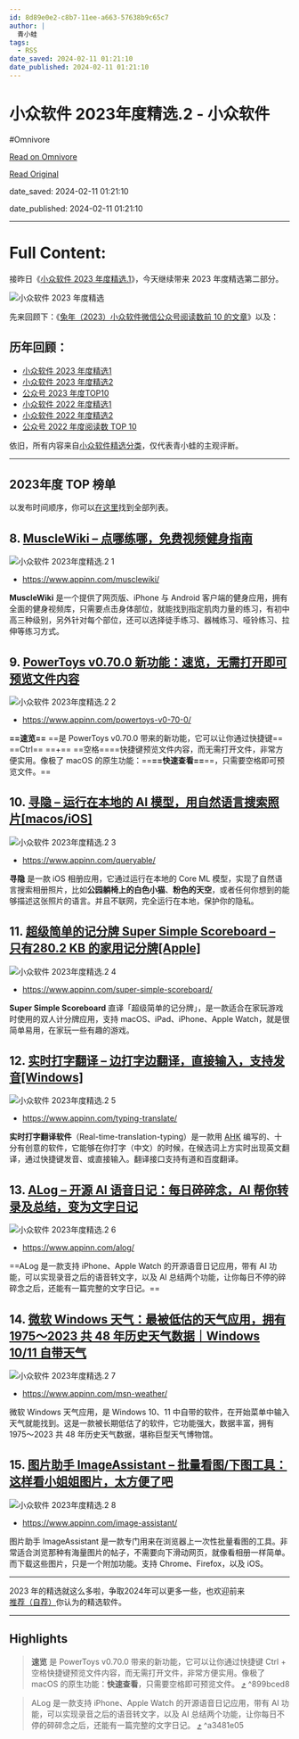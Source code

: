 ```yaml
---
id: 8d89e0e2-c8b7-11ee-a663-57638b9c65c7
author: |
  青小蛙
tags:
  - RSS
date_saved: 2024-02-11 01:21:10
date_published: 2024-02-11 01:21:10
---
```


# 小众软件 2023年度精选.2 - 小众软件
#Omnivore

[Read on Omnivore](https://omnivore.app/me/2023-2-18d97485893)

[Read Original](https://www.appinn.com/appinn-2023-top-15-list-2/)

date_saved: 2024-02-11 01:21:10

date_published: 2024-02-11 01:21:10

--- 

# Full Content: 

接昨日《[小众软件 2023 年度精选.1](https://www.appinn.com/appinn-2023-top-15-list-1/)》，今天继续带来 2023 年度精选第二部分。

![小众软件 2023 年度精选](https://proxy-prod.omnivore-image-cache.app/1608x700,sk_tZj87dh9r9yxGjR_fpW_UORY9cfxbqNUdLK5lwLug/https://www.appinn.com/wp-content/uploads/2024/02/Appinn-feature-images-84.jpg "小众软件 2023年度精选.2 1")

先来回顾下：《[兔年（2023）小众软件微信公众号阅读数前 10 的文章](https://www.appinn.com/2023-appinn-wechat-mp-top10/)》以及：

## 历年回顾：

* [小众软件 2023 年度精选1](https://www.appinn.com/appinn-2023-top-15-list-1/)
* [小众软件 2023 年度精选2](https://www.appinn.com/appinn-2023-top-15-list-2/)
* [公众号 2023 年度TOP10](https://www.appinn.com/2023-appinn-wechat-mp-top10/)
* [小众软件 2022 年度精选1](https://www.appinn.com/appinn-2022-top-26-list-1)
* [小众软件 2022 年度精选2](https://www.appinn.com/appinn-2022-top-26-list-2/)
* [公众号 2022 年度阅读数 TOP 10](https://www.appinn.com/appinncom-wechat-miniapp-2022-top10/)

依旧，所有内容来自[小众软件精选分类](https://www.appinn.com/category/featured/)，仅代表青小蛙的主观评断。

---

## 2023年度 TOP 榜单

以发布时间顺序，你可以[在这里](https://www.appinn.com/2023-appinn-wechat-mp-top10/)找到全部列表。

## 8\. [MuscleWiki – 点哪练哪，免费视频健身指南](https://www.appinn.com/musclewiki/)

![小众软件 2023年度精选.2 1](https://proxy-prod.omnivore-image-cache.app/1608x700,sntRISj8gzTuV8UX_DUdaXaEQYJC5nEgnlLOzx2qQBiQ/https://static1.appinn.com/images/202304/musclewiki.jpg!o "小众软件 2023年度精选.2 2")

* <https://www.appinn.com/musclewiki/>

**MuscleWiki** 是一个提供了网页版、iPhone 与 Android 客户端的健身应用，拥有全面的健身视频库，只需要点击身体部位，就能找到指定肌肉力量的练习，有初中高三种级别，另外针对每个部位，还可以选择徒手练习、器械练习、哑铃练习、拉伸等练习方式。

## 9\. [PowerToys v0.70.0 新功能：速览，无需打开即可预览文件内容](https://www.appinn.com/powertoys-v0-70-0/)

![小众软件 2023年度精选.2 2](https://proxy-prod.omnivore-image-cache.app/1608x700,sUZvDQuep8ad5XAPxpedv-1PG17IK7CiTrI7fXLNF54Q/https://static1.appinn.com/images/202305/powertoys-v-0-70-0.jpg!o "小众软件 2023年度精选.2 3")

* <https://www.appinn.com/powertoys-v0-70-0/>

**==速览==** ==是 PowerToys v0.70.0 带来的新功能，它可以让你通过快捷键== ==Ctrl== ==+== ==空格====快捷键预览文件内容，而无需打开文件，非常方便实用。像极了 macOS 的原生功能：==**==快速查看==**==，只需要空格即可预览文件。==

## 10\. [寻隐 – 运行在本地的 AI 模型，用自然语言搜索照片\[macos/iOS\]](https://www.appinn.com/queryable/)

![小众软件 2023年度精选.2 3](https://proxy-prod.omnivore-image-cache.app/1608x700,siEZ0ArTSFM3173LihwgyAw3YNU0FxasG_pnM4-F_GzY/https://static1.appinn.com/images/202307/appinn-feature-images-2023-07-20t005805-459.jpg!o "小众软件 2023年度精选.2 4")

* <https://www.appinn.com/queryable/>

**寻隐** 是一款 iOS 相册应用，它通过运行在本地的 Core ML 模型，实现了自然语言搜索相册照片，比如**公园躺椅上的白色小猫**、**粉色的天空**，或者任何你想到的能够描述这张照片的语言。并且不联网，完全运行在本地，保护你的隐私。

## 11\. [超级简单的记分牌 Super Simple Scoreboard – 只有280.2 KB 的家用记分牌\[Apple\]](https://www.appinn.com/super-simple-scoreboard/)

![小众软件 2023年度精选.2 4](https://proxy-prod.omnivore-image-cache.app/1608x700,sL4-htj39s_bcLeY_1EWgf_lQpriwOzoCOMNjZyldYNY/https://static1.appinn.com/images/202306/super-simple-scoreboard.jpg!o "小众软件 2023年度精选.2 5")

* <https://www.appinn.com/super-simple-scoreboard/>

**Super Simple Scoreboard** 直译「超级简单的记分牌」，是一款适合在家玩游戏时使用的双人计分牌应用，支持 macOS、iPad、iPhone、Apple Watch，就是很简单易用，在家玩一些有趣的游戏。

## 12\. [实时打字翻译 – 边打字边翻译，直接输入，支持发音\[Windows\]](https://www.appinn.com/typing-translate/)

![小众软件 2023年度精选.2 5](https://proxy-prod.omnivore-image-cache.app/1608x700,sifQQD0hB4eGauptlYTh27A7wd7_t1N5w2tETtd05baQ/https://static1.appinn.com/images/202308/appinn-feature-images-2023-08-31t125501-015.jpg!o "小众软件 2023年度精选.2 6")

* <https://www.appinn.com/typing-translate/>

**实时打字翻译软件**（Real-time-translation-typing）是一款用 [AHK](https://www.appinn.com/category/autohotkey/) 编写的、十分有创意的软件，它能够在你打字（中文）的时候，在候选词上方实时出现英文翻译，通过快捷键发音、或直接输入。翻译接口支持有道和百度翻译。

## 13\. [ALog – 开源 AI 语音日记：每日碎碎念，AI 帮你转录及总结，变为文字日记](https://www.appinn.com/alog/)

![小众软件 2023年度精选.2 6](https://proxy-prod.omnivore-image-cache.app/1608x700,syAMcDmXQ1DsTOch0OJhMyNZBsK4YKicjlDGwj6XcP2E/https://static1.appinn.com/images/202309/appinn-feature-images-2023-09-04t160443-071.jpg!o "小众软件 2023年度精选.2 7")

* <https://www.appinn.com/alog/>

==ALog 是一款支持 iPhone、Apple Watch 的开源语音日记应用，带有 AI 功能，可以实现录音之后的语音转文字，以及 AI 总结两个功能，让你每日不停的碎碎念之后，还能有一篇完整的文字日记。==

## 14\. [微软 Windows 天气：最被低估的天气应用，拥有1975～2023 共 48 年历史天气数据｜Windows 10/11 自带天气](https://www.appinn.com/msn-weather/)

![小众软件 2023年度精选.2 7](https://proxy-prod.omnivore-image-cache.app/1608x700,sLEruWiW9dw0OAtiO9Kp9gBayK8iIyZ-lRtvT6g5GBk4/https://www.appinn.com/wp-content/uploads/2023/12/Appinn-feature-images-2023-12-14T153937.377.jpg "小众软件 2023年度精选.2 8")

* <https://www.appinn.com/msn-weather/>

微软 Windows 天气应用，是 Windows 10、11 中自带的软件，在开始菜单中输入天气就能找到。这是一款被长期低估了的软件，它功能强大，数据丰富，拥有1975～2023 共 48 年历史天气数据，堪称巨型天气博物馆。

## 15\. [图片助手 ImageAssistant – 批量看图/下图工具：这样看小姐姐图片，太方便了吧](https://www.appinn.com/image-assistant/)

![小众软件 2023年度精选.2 8](https://proxy-prod.omnivore-image-cache.app/1608x700,sdGYRgYDQ_I6l7xH956CvoYggMfnxqYPwvwOCwb5O14A/https://www.appinn.com/wp-content/uploads/2024/01/Appinn-feature-images-37.jpg "小众软件 2023年度精选.2 9")

* <https://www.appinn.com/image-assistant/>

图片助手 ImageAssistant 是一款专门用来在浏览器上一次性批量看图的工具。非常适合浏览那种有海量图片的帖子，不需要向下滑动网页，就像看相册一样简单。而下载这些图片，只是一个附加功能。支持 Chrome、Firefox，以及 iOS。

---

2023 年的精选就这么多啦，争取2024年可以更多一些，也欢迎前来[推荐（自荐）](https://meta.appinn.net/c/faxian/10)你认为的精选软件。

---

## Highlights

> **速览** 是 PowerToys v0.70.0 带来的新功能，它可以让你通过快捷键 Ctrl \+ 空格快捷键预览文件内容，而无需打开文件，非常方便实用。像极了 macOS 的原生功能：**快速查看**，只需要空格即可预览文件。 [⤴️](https://omnivore.app/me/2023-2-18d97485893#899bced8-886e-4ffd-92a7-7beff90c0667)  ^899bced8

> ALog 是一款支持 iPhone、Apple Watch 的开源语音日记应用，带有 AI 功能，可以实现录音之后的语音转文字，以及 AI 总结两个功能，让你每日不停的碎碎念之后，还能有一篇完整的文字日记。 [⤴️](https://omnivore.app/me/2023-2-18d97485893#a3481e05-1c93-485d-8941-f3237172968a)  ^a3481e05


